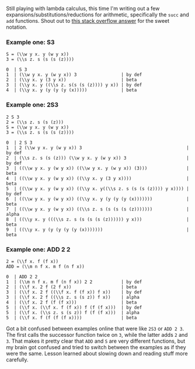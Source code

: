 Still playing with lambda calculus, this time I'm writing out a few expansions/substitutions/reductions for arithmetic, specifically the `succ` and `add` functions. Shout out to [this stack overflow answer](https://stackoverflow.com/a/47085844/1776944) for the sweet notation.

### Example one: S3
```
S = (\\w y x. y (w y x))
3 = (\\s z. s (s (s (z))))

0  | S 3
1  | (\\w y x. y (w y x)) 3                 | by def
2  | (\\y x. y (3 y x))                     | beta
3  | (\\y x. y ((\\s z. s(s (s (z)))) y x)) | by def
4  | (\\y x. y (y (y (y (x)))))             | beta
```

### Example one: 2S3

```
2 S 3
2 = (\\s z. s (s (z)))
S = (\\w y x. y (w y x))
3 = (\\s z. s (s (s (z))))

0  | 2 S 3
1  | 2 (\\w y x. y (w y x)) 3                                        | by def
2  | (\\s z. s (s (z))) (\\w y x. y (w y x)) 3                       | by def
3  | ((\\w y x. y (w y x)) ((\\w y x. y (w y x)) (3)))               | beta
4  | ((\\w y x. y (w y x)) ((\\y x. y (3 y x))))                     | beta
5  | ((\\w y x. y (w y x)) ((\\y x. y((\\s z. s (s (s (z)))) y x)))) | by def
6  | ((\\w y x. y (w y x)) ((\\y x. y (y (y (y (x)))))))             | beta
7  | ((\\w y x. y (w y x)) ((\\s z. s (s (s (s (z)))))))             | alpha
8  | ((\\y x. y (((\\s z. s (s (s (s (z)))))) y x)))                 | beta
9  | ((\\y x. y (y (y (y (y (x)))))))                                | beta
```

### Example one: ADD 2 2
```
2 = (\\f x. f (f x))
ADD = (\\m n f x. m f (n f x))

0  | ADD 2 2
1  | (\\m n f x. m f (n f x)) 2 2           | by def
2  | (\\f x. 2 f (2 f x))                   | beta
3  | (\\f x. 2 f ((\\f x. f (f x)) f x))    | by def
3  | (\\f x. 2 f ((\\s z. s (s z)) f x))    | alpha
4  | (\\f x. 2 f (f (f x)))                 | beta
5  | (\\f x. (\\f x. f (f x)) f (f (f x)))  | by def
5  | (\\f x. (\\s z. s (s z)) f (f (f x)))  | alpha
5  | (\\f x. f (f (f (f x))))               | beta
```

Got a bit confused between examples online that were like `2S3` or `ADD 2 3`. The first calls the successor function twice on `3`, while the latter adds `2` and `3`. That makes it pretty clear that `ADD` and `S` are very different functions, but my brain got confused and tried to switch between the examples as if they were the same. Lesson learned about slowing down and reading stuff more carefully. 
